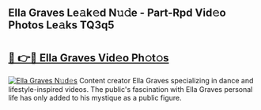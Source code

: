 ## Ella Graves Le𝚊k𝚎d N𝚞𝚍e - Part-Rpd Vid𝚎o Photos Le𝚊ks TQ3q5

# <h2><a href="http://fbdmn7.evod.top/?m=Ella+Graves">🔗 👉🔴 Ella Graves Vid𝚎o Ph𝚘t𝚘s</a></h2>

[![Ella Graves N𝚞d𝚎s](https://i.imgur.com/8V9OHl7.gif)](http://fbdmn7.evod.top/?m=Ella+Graves)
Content creator Ella Graves specializing in dance and lifestyle-inspired videos. The public's fascination with Ella Graves personal life has only added to his mystique as a public figure. 
